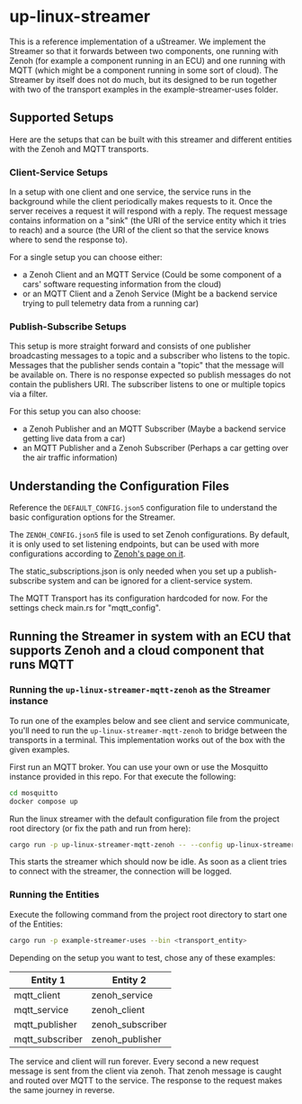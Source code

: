 # up-linux-streamer

This is a reference implementation of a uStreamer. We implement the Streamer so that it forwards between two components, one running with Zenoh (for example a component running in an ECU) and one running with MQTT (which might be a component running in some sort of cloud).
The Streamer by itself does not do much, but its designed to be run together with two of the transport examples in the example-streamer-uses folder.

## Supported Setups

Here are the setups that can be built with this streamer and different entities with the Zenoh and MQTT transports.

### Client-Service Setups

In a setup with one client and one service, the service runs in the background while the client periodically makes requests to it.
Once the server receives a request it will respond with a reply.
The request message contains information on a "sink" (the URI of the service entity which it tries to reach) and a source (the URI of the client so that the service knows where to send the response to).

For a single setup you can choose either:
- a Zenoh Client and an MQTT Service (Could be some component of a cars' software requesting information from the cloud)
- or an MQTT Client and a Zenoh Service (Might be a backend service trying to pull telemetry data from a running car)

### Publish-Subscribe Setups

This setup is more straight forward and consists of one publisher broadcasting messages to a topic and a subscriber who listens to the topic.
Messages that the publisher sends contain a "topic" that the message will be available on. There is no response expected so publish messages do not contain the publishers URI.
The subscriber listens to one or multiple topics via a filter.

For this setup you can also choose:
- a Zenoh Publisher and an MQTT Subscriber (Maybe a backend service getting live data from a car)
- an MQTT Publisher and a Zenoh Subscriber (Perhaps a car getting over the air traffic information)

## Understanding the Configuration Files

Reference the `DEFAULT_CONFIG.json5` configuration file to understand the basic configuration options for the Streamer.

The `ZENOH_CONFIG.json5` file is used to set Zenoh configurations. By default, it is only used to set listening endpoints, but can be used with more configurations according to [Zenoh's page on it](https://zenoh.io/docs/manual/configuration/#configuration-files).

The static_subscriptions.json is only needed when you set up a publish-subscribe system and can be ignored for a client-service system.

The MQTT Transport has its configuration hardcoded for now. For the settings check main.rs for "mqtt_config".

## Running the Streamer in system with an ECU that supports Zenoh and a cloud component that runs MQTT

### Running the `up-linux-streamer-mqtt-zenoh` as the Streamer instance

To run one of the examples below and see client and service communicate, you'll need to run the `up-linux-streamer-mqtt-zenoh` to bridge between the transports in a terminal. This implementation works out of the box with the given examples.

First run an MQTT broker. You can use your own or use the Mosquitto instance provided in this repo. For that execute the following:

```bash
cd mosquitto
docker compose up
```

Run the linux streamer with the default configuration file from the project root directory (or fix the path and run from here):

```bash
cargo run -p up-linux-streamer-mqtt-zenoh -- --config up-linux-streamer-mqtt-zenoh/DEFAULT_CONFIG.json5
```

This starts the streamer which should now be idle. As soon as a client tries to connect with the streamer, the connection will be logged.

### Running the Entities

Execute the following command from the project root directory to start one of the Entities:

```bash
cargo run -p example-streamer-uses --bin <transport_entity>
```

Depending on the setup you want to test, chose any of these examples:

| Entity 1        | Entity 2         |
| --------------- | -------------    |
| mqtt_client     | zenoh_service    |
| mqtt_service    | zenoh_client     |
| mqtt_publisher  | zenoh_subscriber |
| mqtt_subscriber | zenoh_publisher  |

The service and client will run forever. Every second a new request message is sent from the client via zenoh. That zenoh message is caught and routed over MQTT to the service. The response to the request makes the same journey in reverse.
